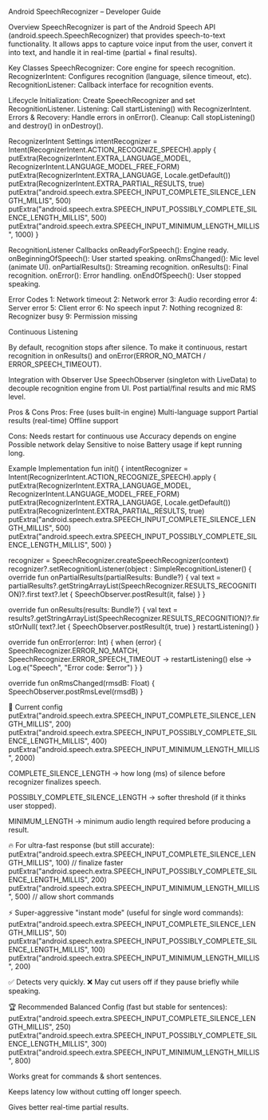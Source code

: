 Android SpeechRecognizer – Developer Guide

Overview
SpeechRecognizer is part of the Android Speech API (android.speech.SpeechRecognizer) that provides
speech-to-text functionality. It allows apps to capture voice input from the user, convert it into text, and handle it in real-time (partial + final results).

Key Classes
SpeechRecognizer: Core engine for speech recognition.
RecognizerIntent: Configures recognition (language, silence timeout, etc).
RecognitionListener: Callback interface for recognition events.

Lifecycle
Initialization: Create SpeechRecognizer and set RecognitionListener.
Listening: Call startListening() with RecognizerIntent.
Errors & Recovery: Handle errors in onError().
Cleanup: Call stopListening() and destroy() in onDestroy().

RecognizerIntent Settings
intentRecognizer = Intent(RecognizerIntent.ACTION_RECOGNIZE_SPEECH).apply { putExtra(RecognizerIntent.EXTRA_LANGUAGE_MODEL, RecognizerIntent.LANGUAGE_MODEL_FREE_FORM) putExtra(RecognizerIntent.EXTRA_LANGUAGE, Locale.getDefault()) putExtra(RecognizerIntent.EXTRA_PARTIAL_RESULTS, true) putExtra("android.speech.extra.SPEECH_INPUT_COMPLETE_SILENCE_LENGTH_MILLIS", 500)
putExtra("android.speech.extra.SPEECH_INPUT_POSSIBLY_COMPLETE_SILENCE_LENGTH_MILLIS", 500)
putExtra("android.speech.extra.SPEECH_INPUT_MINIMUM_LENGTH_MILLIS", 1000)
}


RecognitionListener Callbacks
onReadyForSpeech(): Engine ready.
onBeginningOfSpeech(): User started speaking.
onRmsChanged(): Mic level (animate UI).
onPartialResults(): Streaming recognition.
onResults(): Final recognition.
onError(): Error handling.
onEndOfSpeech(): User stopped speaking.

Error Codes
1: Network timeout
2: Network error
3: Audio recording error 4: Server error
5: Client error
6: No speech input
7: Nothing recognized
8: Recognizer busy
9: Permission missing

Continuous Listening

By default, recognition stops after silence. To make it continuous, restart recognition in onResults() and onError(ERROR_NO_MATCH / ERROR_SPEECH_TIMEOUT).

Integration with Observer
Use SpeechObserver (singleton with LiveData) to decouple recognition engine from UI. Post partial/final results and mic RMS level.

Pros & Cons
Pros:
Free (uses built-in engine)
Multi-language support
Partial results (real-time)
Offline support

Cons:
Needs restart for continuous use
Accuracy depends on engine
Possible network delay
Sensitive to noise
Battery usage if kept running long.

Example Implementation
fun init() {
intentRecognizer = Intent(RecognizerIntent.ACTION_RECOGNIZE_SPEECH).apply { putExtra(RecognizerIntent.EXTRA_LANGUAGE_MODEL, RecognizerIntent.LANGUAGE_MODEL_FREE_FORM) putExtra(RecognizerIntent.EXTRA_LANGUAGE, Locale.getDefault()) putExtra(RecognizerIntent.EXTRA_PARTIAL_RESULTS, true) putExtra("android.speech.extra.SPEECH_INPUT_COMPLETE_SILENCE_LENGTH_MILLIS", 500)
putExtra("android.speech.extra.SPEECH_INPUT_POSSIBLY_COMPLETE_SILENCE_LENGTH_MILLIS", 500)
}

recognizer = SpeechRecognizer.createSpeechRecognizer(context) recognizer?.setRecognitionListener(object : SimpleRecognitionListener() {
override fun onPartialResults(partialResults: Bundle?) {
val text = partialResults?.getStringArrayList(SpeechRecognizer.RESULTS_RECOGNITION)?.first text?.let { SpeechObserver.postResult(it, false) }
}

override fun onResults(results: Bundle?) {
val text = results?.getStringArrayList(SpeechRecognizer.RESULTS_RECOGNITION)?.firstOrNull( text?.let { SpeechObserver.postResult(it, true) }
restartListening()
}

override fun onError(error: Int) { when (error) {
SpeechRecognizer.ERROR_NO_MATCH, SpeechRecognizer.ERROR_SPEECH_TIMEOUT -> restartListening() else -> Log.e("Speech", "Error code: $error")
}
}

override fun onRmsChanged(rmsdB: Float) { SpeechObserver.postRmsLevel(rmsdB)
}


🔹 Current config
putExtra("android.speech.extra.SPEECH_INPUT_COMPLETE_SILENCE_LENGTH_MILLIS", 200)
putExtra("android.speech.extra.SPEECH_INPUT_POSSIBLY_COMPLETE_SILENCE_LENGTH_MILLIS", 400)
putExtra("android.speech.extra.SPEECH_INPUT_MINIMUM_LENGTH_MILLIS", 2000)

COMPLETE_SILENCE_LENGTH → how long (ms) of silence before recognizer finalizes speech.


POSSIBLY_COMPLETE_SILENCE_LENGTH → softer threshold (if it thinks user stopped).


MINIMUM_LENGTH → minimum audio length required before producing a result.



🔥 For ultra-fast response (but still accurate):
putExtra("android.speech.extra.SPEECH_INPUT_COMPLETE_SILENCE_LENGTH_MILLIS", 100)   // finalize faster
putExtra("android.speech.extra.SPEECH_INPUT_POSSIBLY_COMPLETE_SILENCE_LENGTH_MILLIS", 200) 
putExtra("android.speech.extra.SPEECH_INPUT_MINIMUM_LENGTH_MILLIS", 500)           // allow short commands


⚡ Super-aggressive "instant mode" (useful for single word commands):
putExtra("android.speech.extra.SPEECH_INPUT_COMPLETE_SILENCE_LENGTH_MILLIS", 50)
putExtra("android.speech.extra.SPEECH_INPUT_POSSIBLY_COMPLETE_SILENCE_LENGTH_MILLIS", 100)
putExtra("android.speech.extra.SPEECH_INPUT_MINIMUM_LENGTH_MILLIS", 200)

✅ Detects very quickly.
 ❌ May cut users off if they pause briefly while speaking.

🏆 Recommended Balanced Config (fast but stable for sentences):
putExtra("android.speech.extra.SPEECH_INPUT_COMPLETE_SILENCE_LENGTH_MILLIS", 250)
putExtra("android.speech.extra.SPEECH_INPUT_POSSIBLY_COMPLETE_SILENCE_LENGTH_MILLIS", 300)
putExtra("android.speech.extra.SPEECH_INPUT_MINIMUM_LENGTH_MILLIS", 800)

Works great for commands & short sentences.


Keeps latency low without cutting off longer speech.


Gives better real-time partial results.



